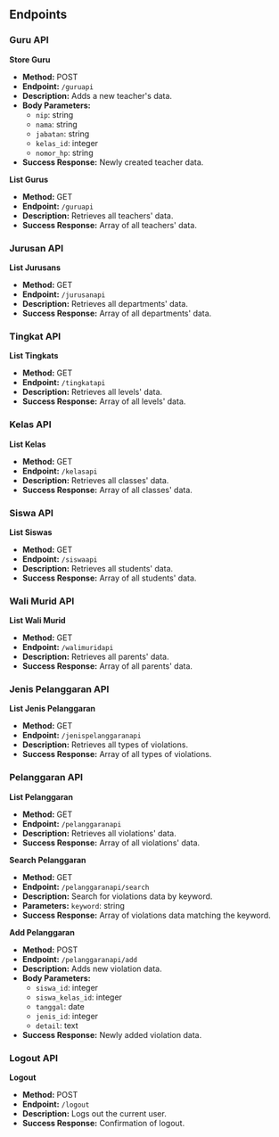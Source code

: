 
## Endpoints

### Guru API

**Store Guru**
- **Method:** POST
- **Endpoint:** `/guruapi`
- **Description:** Adds a new teacher's data.
- **Body Parameters:**
  - `nip`: string
  - `nama`: string
  - `jabatan`: string
  - `kelas_id`: integer
  - `nomor_hp`: string
- **Success Response:** Newly created teacher data.

**List Gurus**
- **Method:** GET
- **Endpoint:** `/guruapi`
- **Description:** Retrieves all teachers' data.
- **Success Response:** Array of all teachers' data.

### Jurusan API

**List Jurusans**
- **Method:** GET
- **Endpoint:** `/jurusanapi`
- **Description:** Retrieves all departments' data.
- **Success Response:** Array of all departments' data.

### Tingkat API

**List Tingkats**
- **Method:** GET
- **Endpoint:** `/tingkatapi`
- **Description:** Retrieves all levels' data.
- **Success Response:** Array of all levels' data.

### Kelas API

**List Kelas**
- **Method:** GET
- **Endpoint:** `/kelasapi`
- **Description:** Retrieves all classes' data.
- **Success Response:** Array of all classes' data.

### Siswa API

**List Siswas**
- **Method:** GET
- **Endpoint:** `/siswaapi`
- **Description:** Retrieves all students' data.
- **Success Response:** Array of all students' data.

### Wali Murid API

**List Wali Murid**
- **Method:** GET
- **Endpoint:** `/walimuridapi`
- **Description:** Retrieves all parents' data.
- **Success Response:** Array of all parents' data.

### Jenis Pelanggaran API

**List Jenis Pelanggaran**
- **Method:** GET
- **Endpoint:** `/jenispelanggaranapi`
- **Description:** Retrieves all types of violations.
- **Success Response:** Array of all types of violations.

### Pelanggaran API

**List Pelanggaran**
- **Method:** GET
- **Endpoint:** `/pelanggaranapi`
- **Description:** Retrieves all violations' data.
- **Success Response:** Array of all violations' data.

**Search Pelanggaran**
- **Method:** GET
- **Endpoint:** `/pelanggaranapi/search`
- **Description:** Search for violations data by keyword.
- **Parameters:** `keyword`: string
- **Success Response:** Array of violations data matching the keyword.

**Add Pelanggaran**
- **Method:** POST
- **Endpoint:** `/pelanggaranapi/add`
- **Description:** Adds new violation data.
- **Body Parameters:**
  - `siswa_id`: integer
  - `siswa_kelas_id`: integer
  - `tanggal`: date
  - `jenis_id`: integer
  - `detail`: text
- **Success Response:** Newly added violation data.

### Logout API

**Logout**
- **Method:** POST
- **Endpoint:** `/logout`
- **Description:** Logs out the current user.
- **Success Response:** Confirmation of logout.

